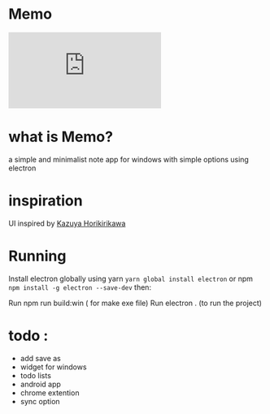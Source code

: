 
# Memo
![Screenshot](https://files.fm/thumb_show.php?i=c4vqsmem)
# what is Memo?
a simple and minimalist note app for windows with simple options using electron
# inspiration
UI inspired by [Kazuya Horikirikawa](https://dribbble.com/kz18)
# Running
Install electron globally using yarn `yarn global install electron` or npm `npm install -g electron --save-dev` then:

Run npm run build:win ( for make exe file)
Run electron . (to run the project)

# todo : 
+ add save as
+  widget for windows
+  todo lists
+  android app
+ chrome extention
+ sync option
